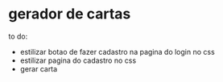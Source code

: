 # gerador de cartas
 
to do:
- estilizar botao de fazer cadastro na pagina do login no css
- estilizar pagina do cadastro no css
- gerar carta